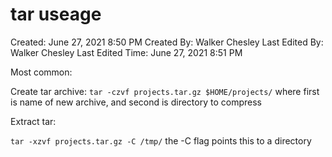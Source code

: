 # tar useage

Created: June 27, 2021 8:50 PM
Created By: Walker Chesley
Last Edited By: Walker Chesley
Last Edited Time: June 27, 2021 8:51 PM

[](https://www.cyberciti.biz/faq/how-to-create-tar-gz-file-in-linux-using-command-line/)

Most common: 

Create tar archive: 
`tar -czvf projects.tar.gz $HOME/projects/` where first is name of new archive, and second is directory to compress

Extract tar: 

`tar -xzvf projects.tar.gz -C /tmp/` the -C flag points this to a directory